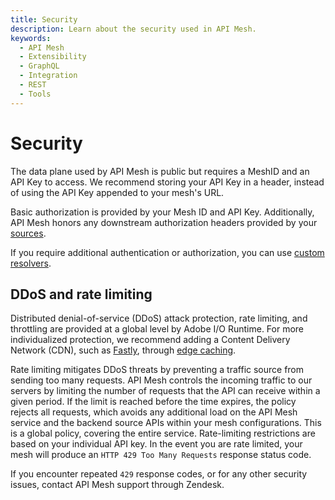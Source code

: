 ```yaml
---
title: Security
description: Learn about the security used in API Mesh.
keywords:
  - API Mesh
  - Extensibility
  - GraphQL
  - Integration
  - REST
  - Tools
---
```


# Security

The data plane used by API Mesh is public but requires a MeshID and an API Key to access. We recommend storing your API Key in a header, instead of using the API Key appended to your mesh's URL.

Basic authorization is provided by your Mesh ID and API Key. Additionally, API Mesh honors any downstream authorization headers provided by your [sources](./basic/handlers/index.md).

If you require additional authentication or authorization, you can use [custom resolvers](./best-practices/multiple-apis.md).

## DDoS and rate limiting

Distributed denial-of-service (DDoS) attack protection, rate limiting, and throttling are provided at a global level by Adobe I/O Runtime. For more individualized protection, we recommend adding a Content Delivery Network (CDN), such as [Fastly](./advanced/caching/fastly.md), through [edge caching](./advanced/caching/).

Rate limiting mitigates DDoS threats by preventing a traffic source from sending too many requests. API Mesh controls the incoming traffic to our servers by limiting the number of requests that the API can receive within a given period. If the limit is reached before the time expires, the policy rejects all requests, which avoids any additional load on the API Mesh service and the backend source APIs within your mesh configurations. This is a global policy, covering the entire service. Rate-limiting restrictions are based on your individual API key. In the event you are rate limited, your mesh will produce an `HTTP 429 Too Many Requests` response status code.

If you encounter repeated `429` response codes, or for any other security issues, contact API Mesh support through Zendesk.
